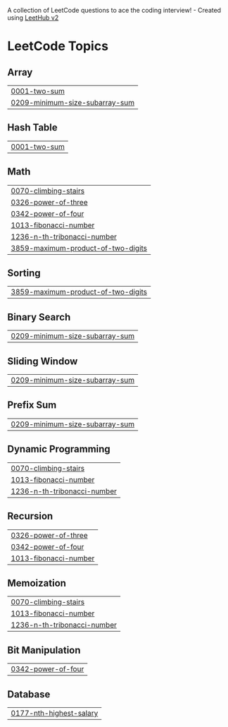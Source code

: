 A collection of LeetCode questions to ace the coding interview! - Created using [LeetHub v2](https://github.com/arunbhardwaj/LeetHub-2.0)
<!---LeetCode Topics Start-->
# LeetCode Topics
## Array
|  |
| ------- |
| [0001-two-sum](https://github.com/MahfoozKhan333/LeetCode/tree/master/0001-two-sum) |
| [0209-minimum-size-subarray-sum](https://github.com/MahfoozKhan333/LeetCode/tree/master/0209-minimum-size-subarray-sum) |
## Hash Table
|  |
| ------- |
| [0001-two-sum](https://github.com/MahfoozKhan333/LeetCode/tree/master/0001-two-sum) |
## Math
|  |
| ------- |
| [0070-climbing-stairs](https://github.com/MahfoozKhan333/LeetCode/tree/master/0070-climbing-stairs) |
| [0326-power-of-three](https://github.com/MahfoozKhan333/LeetCode/tree/master/0326-power-of-three) |
| [0342-power-of-four](https://github.com/MahfoozKhan333/LeetCode/tree/master/0342-power-of-four) |
| [1013-fibonacci-number](https://github.com/MahfoozKhan333/LeetCode/tree/master/1013-fibonacci-number) |
| [1236-n-th-tribonacci-number](https://github.com/MahfoozKhan333/LeetCode/tree/master/1236-n-th-tribonacci-number) |
| [3859-maximum-product-of-two-digits](https://github.com/MahfoozKhan333/LeetCode/tree/master/3859-maximum-product-of-two-digits) |
## Sorting
|  |
| ------- |
| [3859-maximum-product-of-two-digits](https://github.com/MahfoozKhan333/LeetCode/tree/master/3859-maximum-product-of-two-digits) |
## Binary Search
|  |
| ------- |
| [0209-minimum-size-subarray-sum](https://github.com/MahfoozKhan333/LeetCode/tree/master/0209-minimum-size-subarray-sum) |
## Sliding Window
|  |
| ------- |
| [0209-minimum-size-subarray-sum](https://github.com/MahfoozKhan333/LeetCode/tree/master/0209-minimum-size-subarray-sum) |
## Prefix Sum
|  |
| ------- |
| [0209-minimum-size-subarray-sum](https://github.com/MahfoozKhan333/LeetCode/tree/master/0209-minimum-size-subarray-sum) |
## Dynamic Programming
|  |
| ------- |
| [0070-climbing-stairs](https://github.com/MahfoozKhan333/LeetCode/tree/master/0070-climbing-stairs) |
| [1013-fibonacci-number](https://github.com/MahfoozKhan333/LeetCode/tree/master/1013-fibonacci-number) |
| [1236-n-th-tribonacci-number](https://github.com/MahfoozKhan333/LeetCode/tree/master/1236-n-th-tribonacci-number) |
## Recursion
|  |
| ------- |
| [0326-power-of-three](https://github.com/MahfoozKhan333/LeetCode/tree/master/0326-power-of-three) |
| [0342-power-of-four](https://github.com/MahfoozKhan333/LeetCode/tree/master/0342-power-of-four) |
| [1013-fibonacci-number](https://github.com/MahfoozKhan333/LeetCode/tree/master/1013-fibonacci-number) |
## Memoization
|  |
| ------- |
| [0070-climbing-stairs](https://github.com/MahfoozKhan333/LeetCode/tree/master/0070-climbing-stairs) |
| [1013-fibonacci-number](https://github.com/MahfoozKhan333/LeetCode/tree/master/1013-fibonacci-number) |
| [1236-n-th-tribonacci-number](https://github.com/MahfoozKhan333/LeetCode/tree/master/1236-n-th-tribonacci-number) |
## Bit Manipulation
|  |
| ------- |
| [0342-power-of-four](https://github.com/MahfoozKhan333/LeetCode/tree/master/0342-power-of-four) |
## Database
|  |
| ------- |
| [0177-nth-highest-salary](https://github.com/MahfoozKhan333/LeetCode/tree/master/0177-nth-highest-salary) |
<!---LeetCode Topics End-->